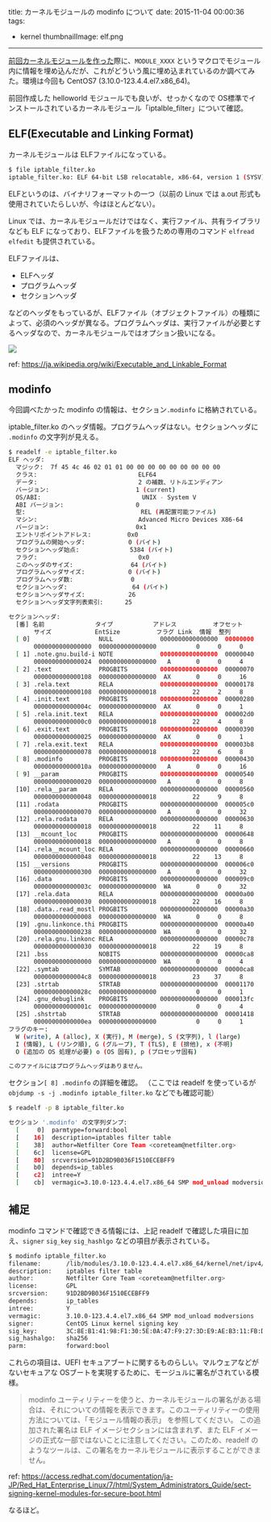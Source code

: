 title: カーネルモジュールの modinfo について
date: 2015-11-04 00:00:36
tags:
  - kernel
thumbnailImage: elf.png
---

[前回カーネルモジュールを作った][1]際に、`MODULE_XXXX` というマクロでモジュール内に情報を埋め込んだが、これがどういう風に埋め込まれているのか調べてみた。環境は今回も CentOS7 (3.10.0-123.4.4.el7.x86_64)。

[1]:http://harasou.github.io/2015/11/03/loadable-kernel-module/

<!-- more -->

前回作成した helloworld モジュールでも良いが、せっかくなので OS標準でインストールされているカーネルモジュール「iptalble_filter」について確認。

ELF(Executable and Linking Format)
----------------------------------------------------------------------

カーネルモジュールは ELFファイルになっている。

```sh
$ file iptable_filter.ko
iptable_filter.ko: ELF 64-bit LSB relocatable, x86-64, version 1 (SYSV), BuildID[sha1]=0xbabd6cf7c7d83d359fa6aa7a5ad335bda58b0077, not stripped
```

ELFというのは、バイナリフォーマットの一つ（以前の Linux では a.out 形式も使用されていたらしいが、今はほとんどない）。

Linux では、カーネルモジュールだけではなく、実行ファイル、共有ライブラリなども ELF になっており、ELFファイルを扱うための専用のコマンド `elfread` `elfedit` も提供されている。

ELFファイルは、

- ELFヘッダ
- プログラムヘッダ
- セクションヘッダ

などのヘッダをもっているが、ELFファイル（オブジェクトファイル）の種類によって、必須のヘッダが異なる。プログラムヘッダは、実行ファイルが必要とするヘッダなので、カーネルモジュールではオプション扱いになる。

![](elf.png)

ref: https://ja.wikipedia.org/wiki/Executable_and_Linkable_Format

modinfo
----------------------------------------------------------------------

今回調べたかった modinfo の情報は、セクション`.modinfo` に格納されている。

iptable_filter.ko のヘッダ情報。プログラムヘッダはない。セクションヘッダに `.modinfo` の文字列が見える。

```sh
$ readelf -e iptable_filter.ko
ELF ヘッダ:
  マジック:  7f 45 4c 46 02 01 01 00 00 00 00 00 00 00 00 00
  クラス:                            ELF64
  データ:                            2 の補数、リトルエンディアン
  バージョン:                        1 (current)
  OS/ABI:                            UNIX - System V
  ABI バージョン:                    0
  型:                                REL (再配置可能ファイル)
  マシン:                            Advanced Micro Devices X86-64
  バージョン:                        0x1
  エントリポイントアドレス:          0x0
  プログラムの開始ヘッダ:            0 (バイト)
  セクションヘッダ始点:              5384 (バイト)
  フラグ:                            0x0
  このヘッダのサイズ:                64 (バイト)
  プログラムヘッダサイズ:            0 (バイト)
  プログラムヘッダ数:                0
  セクションヘッダ:                  64 (バイト)
  セクションヘッダサイズ:            26
  セクションヘッダ文字列表索引:      25

セクションヘッダ:
  [番] 名前              タイプ           アドレス          オフセット
       サイズ            EntSize          フラグ Link  情報  整列
  [ 0]                   NULL             0000000000000000  00000000
       0000000000000000  0000000000000000           0     0     0
  [ 1] .note.gnu.build-i NOTE             0000000000000000  00000040
       0000000000000024  0000000000000000   A       0     0     4
  [ 2] .text             PROGBITS         0000000000000000  00000070
       0000000000000108  0000000000000000  AX       0     0     16
  [ 3] .rela.text        RELA             0000000000000000  00000178
       0000000000000108  0000000000000018          22     2     8
  [ 4] .init.text        PROGBITS         0000000000000000  00000280
       000000000000004c  0000000000000000  AX       0     0     1
  [ 5] .rela.init.text   RELA             0000000000000000  000002d0
       00000000000000c0  0000000000000018          22     4     8
  [ 6] .exit.text        PROGBITS         0000000000000000  00000390
       0000000000000025  0000000000000000  AX       0     0     1
  [ 7] .rela.exit.text   RELA             0000000000000000  000003b8
       0000000000000078  0000000000000018          22     6     8
  [ 8] .modinfo          PROGBITS         0000000000000000  00000430
       000000000000010a  0000000000000000   A       0     0     16
  [ 9] __param           PROGBITS         0000000000000000  00000540
       0000000000000020  0000000000000000   A       0     0     8
  [10] .rela__param      RELA             0000000000000000  00000560
       0000000000000048  0000000000000018          22     9     8
  [11] .rodata           PROGBITS         0000000000000000  000005c0
       0000000000000070  0000000000000000   A       0     0     32
  [12] .rela.rodata      RELA             0000000000000000  00000630
       0000000000000018  0000000000000018          22    11     8
  [13] __mcount_loc      PROGBITS         0000000000000000  00000648
       0000000000000018  0000000000000000   A       0     0     8
  [14] .rela__mcount_loc RELA             0000000000000000  00000660
       0000000000000048  0000000000000018          22    13     8
  [15] __versions        PROGBITS         0000000000000000  000006c0
       0000000000000300  0000000000000000   A       0     0     32
  [16] .data             PROGBITS         0000000000000000  000009c0
       000000000000003c  0000000000000000  WA       0     0     32
  [17] .rela.data        RELA             0000000000000000  00000a00
       0000000000000030  0000000000000018          22    16     8
  [18] .data..read_mostl PROGBITS         0000000000000000  00000a30
       0000000000000008  0000000000000000  WA       0     0     8
  [19] .gnu.linkonce.thi PROGBITS         0000000000000000  00000a40
       0000000000000238  0000000000000000  WA       0     0     32
  [20] .rela.gnu.linkonc RELA             0000000000000000  00000c78
       0000000000000030  0000000000000018          22    19     8
  [21] .bss              NOBITS           0000000000000000  00000ca8
       0000000000000000  0000000000000000  WA       0     0     4
  [22] .symtab           SYMTAB           0000000000000000  00000ca8
       00000000000004c8  0000000000000018          23    37     8
  [23] .strtab           STRTAB           0000000000000000  00001170
       000000000000028c  0000000000000000           0     0     1
  [24] .gnu_debuglink    PROGBITS         0000000000000000  000013fc
       000000000000001c  0000000000000000           0     0     4
  [25] .shstrtab         STRTAB           0000000000000000  00001418
       00000000000000ea  0000000000000000           0     0     1
フラグのキー:
  W (write), A (alloc), X (実行), M (merge), S (文字列), l (large)
  I (情報), L (リンク順), G (グループ), T (TLS), E (排他), x (不明)
  O (追加の OS 処理が必要) o (OS 固有), p (プロセッサ固有)

このファイルにはプログラムヘッダはありません。
```

セクション`[ 8] .modinfo` の詳細を確認。
（ここでは readelf を使っているが `objdump -s -j .modinfo iptable_filter.ko` などでも確認可能）

```sh
$ readelf -p 8 iptable_filter.ko

セクション '.modinfo' の文字列ダンプ:
  [     0]  parmtype=forward:bool
  [    16]  description=iptables filter table
  [    38]  author=Netfilter Core Team <coreteam@netfilter.org>
  [    6c]  license=GPL
  [    80]  srcversion=91D2BD9B036F1510ECEBFF9
  [    b0]  depends=ip_tables
  [    c2]  intree=Y
  [    cb]  vermagic=3.10.0-123.4.4.el7.x86_64 SMP mod_unload modversions
```

補足
----------------------------------------------------------------------

modinfo コマンドで確認できる情報には、上記 readelf で確認した項目に加え、`signer` `sig_key` `sig_hashlgo` などの項目が表示されている。

```sh
$ modinfo iptable_filter.ko
filename:       /lib/modules/3.10.0-123.4.4.el7.x86_64/kernel/net/ipv4/netfilter/iptable_filter.ko
description:    iptables filter table
author:         Netfilter Core Team <coreteam@netfilter.org>
license:        GPL
srcversion:     91D2BD9B036F1510ECEBFF9
depends:        ip_tables
intree:         Y
vermagic:       3.10.0-123.4.4.el7.x86_64 SMP mod_unload modversions
signer:         CentOS Linux kernel signing key
sig_key:        3C:8E:B1:41:98:F1:30:5E:0A:47:F9:27:3D:E9:AE:B3:11:FB:DF:59
sig_hashalgo:   sha256
parm:           forward:bool
```

これらの項目は、UEFI セキュアブートに関するものらしい。マルウェアなどがないセキュアな OSブートを実現するために、モージュルに署名がされている模様。

> modinfo ユーティリティーを使うと、カーネルモジュールの署名がある場合は、それについての情報を表示できます。このユーティリティーの使用方法については、「モジュール情報の表示」 を参照してください。
この追加された署名は ELF イメージセクションには含まれず、また ELF イメージの正式な一部ではないことに注意してください。このため、readelf のようなツールは、この署名をカーネルモジュールに表示することができません。

ref: https://access.redhat.com/documentation/ja-JP/Red_Hat_Enterprise_Linux/7/html/System_Administrators_Guide/sect-signing-kernel-modules-for-secure-boot.html

なるほど。
